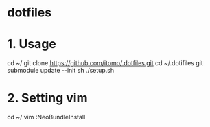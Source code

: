 dotfiles
========
# 1. Usage
cd ~/
git clone https://github.com/itomo/.dotfiles.git
cd ~/.dotifiles
git submodule update --init
sh ./setup.sh

# 2. Setting vim
cd ~/
vim
:NeoBundleInstall
